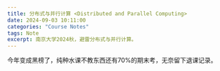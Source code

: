 ```yaml
---
title: 分布式与并行计算 <Distributed and Parallel Computing>
date: 2024-09-03 10:11:00
categories: "Course Notes"
tags: Note
excerpt: 南京大学2024秋，避雷分布式与并行计算。
---
```


今年变成黑榜了，纯种水课不教东西还有70%的期末考，无奈留下退课记录。
